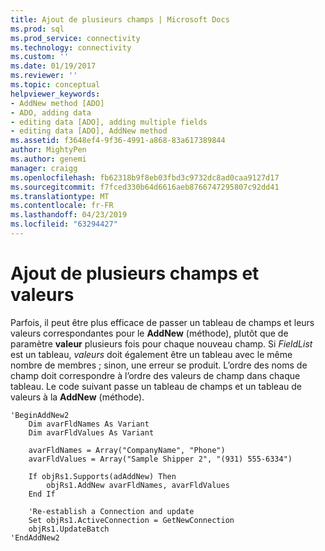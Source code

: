 ```yaml
---
title: Ajout de plusieurs champs | Microsoft Docs
ms.prod: sql
ms.prod_service: connectivity
ms.technology: connectivity
ms.custom: ''
ms.date: 01/19/2017
ms.reviewer: ''
ms.topic: conceptual
helpviewer_keywords:
- AddNew method [ADO]
- ADO, adding data
- editing data [ADO], adding multiple fields
- editing data [ADO], AddNew method
ms.assetid: f3648ef4-9f36-4991-a868-83a617389844
author: MightyPen
ms.author: genemi
manager: craigg
ms.openlocfilehash: fb62318b9f8eb03fbd3c9732dc8ad0caa9127d17
ms.sourcegitcommit: f7fced330b64d6616aeb8766747295807c92dd41
ms.translationtype: MT
ms.contentlocale: fr-FR
ms.lasthandoff: 04/23/2019
ms.locfileid: "63294427"
---
```

# <a name="adding-multiple-fields-and-values"></a>Ajout de plusieurs champs et valeurs
Parfois, il peut être plus efficace de passer un tableau de champs et leurs valeurs correspondantes pour le **AddNew** (méthode), plutôt que de paramètre **valeur** plusieurs fois pour chaque nouveau champ. Si *FieldList* est un tableau, *valeurs* doit également être un tableau avec le même nombre de membres ; sinon, une erreur se produit. L’ordre des noms de champ doit correspondre à l’ordre des valeurs de champ dans chaque tableau. Le code suivant passe un tableau de champs et un tableau de valeurs à la **AddNew** (méthode).

```
'BeginAddNew2
    Dim avarFldNames As Variant
    Dim avarFldValues As Variant

    avarFldNames = Array("CompanyName", "Phone")
    avarFldValues = Array("Sample Shipper 2", "(931) 555-6334")

    If objRs1.Supports(adAddNew) Then
        objRs1.AddNew avarFldNames, avarFldValues
    End If

    'Re-establish a Connection and update
    Set objRs1.ActiveConnection = GetNewConnection
    objRs1.UpdateBatch
'EndAddNew2
```
